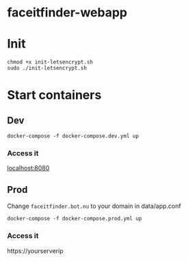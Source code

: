 # faceitfinder-webapp

# Init
```
chmod +x init-letsencrypt.sh
sudo ./init-letsencrypt.sh
```

# Start containers
## Dev

```
docker-compose -f docker-compose.dev.yml up
```
### Access it
[localhost:8080](http://localhost:8080)

## Prod
Change `faceitfinder.bot.nu` to your domain in data/app.conf
```
docker-compose -f docker-compose.prod.yml up
```
### Access it
https://yourserverip